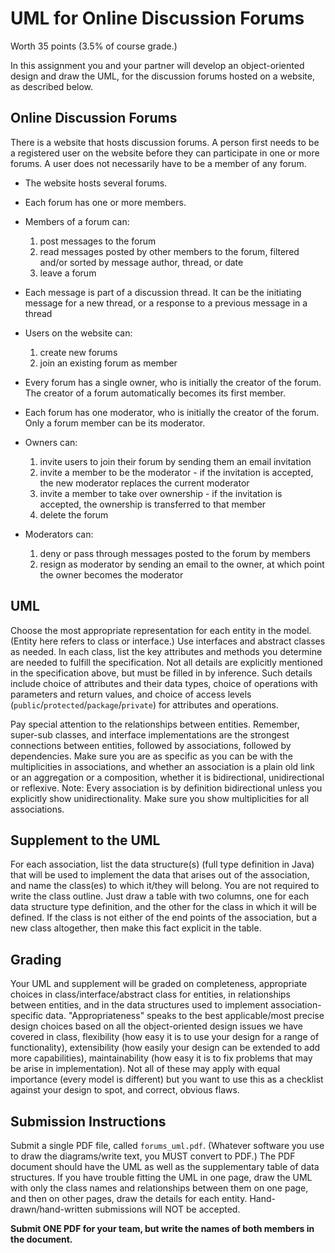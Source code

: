 # UML for Online Discussion Forums

Worth 35 points (3.5% of course grade.)

In this assignment you and your partner will develop an object-oriented design and draw the UML, for the discussion forums hosted on a website, as described below.

## Online Discussion Forums

There is a website that hosts discussion forums. A person first needs to be a registered user on the website before they can participate in one or more forums. A user does not necessarily have to be a member of any forum.

-  The website hosts several forums.
-  Each forum has one or more members.
-  Members of a forum can:

   1. post messages to the forum
   2. read messages posted by other members to the forum, filtered and/or sorted by message author, thread, or date
   3. leave a forum

-  Each message is part of a discussion thread. It can be the initiating message for a new thread, or a response to a previous message in a thread
-  Users on the website can:

   1. create new forums
   2. join an existing forum as member

-  Every forum has a single owner, who is initially the creator of the forum. The creator of a forum automatically becomes its first member.
-  Each forum has one moderator, who is initially the creator of the forum. Only a forum member can be its moderator.
-  Owners can:

   1. invite users to join their forum by sending them an email invitation
   2. invite a member to be the moderator - if the invitation is accepted, the new moderator replaces the current moderator
   3. invite a member to take over ownership - if the invitation is accepted, the ownership is transferred to that member
   4. delete the forum

-  Moderators can:

   1. deny or pass through messages posted to the forum by members
   2. resign as moderator by sending an email to the owner, at which point the owner becomes the moderator

## UML

Choose the most appropriate representation for each entity in the model. (Entity here refers to class or interface.) Use interfaces and abstract classes as needed. In each class, list the key attributes and methods you determine are needed to fulfill the specification. Not all details are explicitly mentioned in the specification above, but must be filled in by inference. Such details include choice of attributes and their data types, choice of operations with parameters and return values, and choice of access levels (`public`/`protected`/`package`/`private`) for attributes and operations.

Pay special attention to the relationships between entities. Remember, super-sub classes, and interface implementations are the strongest connections between entities, followed by associations, followed by dependencies. Make sure you are as specific as you can be with the multiplicities in associations, and whether an association is a plain old link or an aggregation or a composition, whether it is bidirectional, unidirectional or reflexive. Note: Every association is by definition bidirectional unless you explicitly show unidirectionality. Make sure you show multiplicities for all associations.

## Supplement to the UML

For each association, list the data structure(s) (full type definition in Java) that will be used to implement the data that arises out of the association, and name the class(es) to which it/they will belong. You are not required to write the class outline. Just draw a table with two columns, one for each data structure type definition, and the other for the class in which it will be defined. If the class is not either of the end points of the association, but a new class altogether, then make this fact explicit in the table.

## Grading

Your UML and supplement will be graded on completeness, appropriate choices in class/interface/abstract class for entities, in relationships between entities, and in the data structures used to implement association-specific data. "Appropriateness" speaks to the best applicable/most precise design choices based on all the object-oriented design issues we have covered in class, flexibility (how easy it is to use your design for a range of functionality), extensibility (how easily your design can be extended to add more capabilities), maintainability (how easy it is to fix problems that may be arise in implementation). Not all of these may apply with equal importance (every model is different) but you want to use this as a checklist against your design to spot, and correct, obvious flaws.

## Submission Instructions

Submit a single PDF file, called `forums_uml.pdf`. (Whatever software you use to draw the diagrams/write text, you MUST convert to PDF.) The PDF document should have the UML as well as the supplementary table of data structures. If you have trouble fitting the UML in one page, draw the UML with only the class names and relationships between them on one page, and then on other pages, draw the details for each entity. Hand-drawn/hand-written submissions will NOT be accepted.

**Submit ONE PDF for your team, but write the names of both members in the document.**
